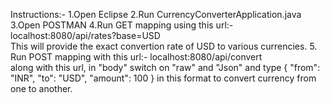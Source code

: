 Instructions:-
1.Open Eclipse
2.Run CurrencyConverterApplication.java
3.Open POSTMAN
4.Run GET mapping using this url:- localhost:8080/api/rates?base=USD  
 This will provide the exact convertion rate of USD to various currencies.
 5. Run POST mapping  with this url:- localhost:8080/api/convert   
 along with this url, in "body" switch on "raw" and "Json"  and type 
 {
  "from": "INR",
  "to": "USD",
  "amount": 100
} 
in this format  to  convert currency from one to another.
